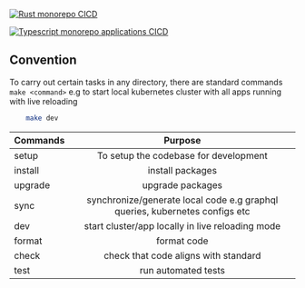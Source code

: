 [![Rust monorepo CICD](https://github.com/Oyelowo/modern-distributed-app-template/actions/workflows/rust.yml/badge.svg)](https://github.com/Oyelowo/modern-distributed-app-template/actions/workflows/rust.yml)

[![Typescript monorepo applications CICD](https://github.com/Oyelowo/modern-distributed-app-template/actions/workflows/typescript.yml/badge.svg)](https://github.com/Oyelowo/modern-distributed-app-template/actions/workflows/typescript.yml)

## Convention
To carry out certain tasks in any directory, there are standard commands
`make <command>`
e.g to start local kubernetes cluster with all apps running with live reloading
```sh
    make dev
```


| Commands   |      Purpose      
|----------|:-------------:
|  setup    |  To setup the codebase for development| 
|  install  |    install packages   |   
|  upgrade  | upgrade packages |    
|  sync     | synchronize/generate local code e.g graphql queries, kubernetes configs etc |    
|  dev      | start cluster/app locally in live reloading mode |    
|  format   | format code |   
|  check    | check that code aligns with standard |    
|  test     | run automated tests |    
